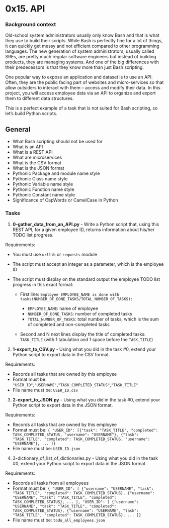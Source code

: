 # 0x15. API

### Background context

Old-school system administrators usually only know Bash and that is what they use to build their scripts. While Bash is perfectly fine for a lot of things, it can quickly get messy and not efficient compared to other programming languages. The new generation of system administrators, usually called SREs, are pretty much regular software engineers but instead of building products, they are managing systems. And one of the big differences with their predecessors is that they know more than just Bash scripting.

One popular way to expose an application and dataset is to use an API. Often, they are the public facing part of websites and micro-services so that allow outsiders to interact with them – access and modify their data. In this project, you will access employee data via an API to organize and export them to different data structures.

This is a perfect example of a task that is not suited for Bash scripting, so let’s build Python scripts.

## General

* What Bash scripting should not be used for
* What is an API
* What is a REST API
* What are microservices
* What is the CSV format
* What is the JSON format
* Pythonic Package and module name style
* Pythonic Class name style
* Pythonic Variable name style
* Pythonic Function name style
* Pythonic Constant name style
* Significance of CapWords or CamelCase in Python

### Tasks
1. **0-gather_data_from_an_API.py** - Write a Python script that, using this REST API, for a given employee ID, returns information about his/her TODO list progress.

Requirements:

* You must use `urllib` or `requests` module
* The script must accept an integer as a parameter, which is the employee ID
* The script must display on the standard output the employee TODO list progress in this exact format:

	* First line: `Employee EMPLOYEE_NAME is done with tasks(NUMBER_OF_DONE_TASKS/TOTAL_NUMBER_OF_TASKS):`
		
		* `EMPLOYEE_NAME`: name of employee
		* `NUMBER_OF_DONE_TASKS`: number of completed tasks
		* `TOTAL_NUMBER_OF_TASKS`: total number of tasks, which is the sum 		     of completed and non-completed tasks 
	* Second and N next lines display the title of completed tasks: `TASK_TITLE` (with 1 tabulation and 1 space before the `TASK_TITLE`)

2. **1-export_to_CSV.py** - Using what you did in the task #0, extend your Python script to export data in the CSV format.

Requirements:

* Records all tasks that are owned by this employee
* Format must be: `"USER_ID"`,`"USERNAME"`,`"TASK_COMPLETED_STATUS"`,`"TASK_TITLE"`
* File name must be: `USER_ID.csv`

3. **2-export_to_JSON.py** - Using what you did in the task #0, extend your Python script to export data in the JSON format.

Requirements:

* Records all tasks that are owned by this employee
* Format must be: `{ "USER_ID": [{"task": "TASK_TITLE", "completed": TASK_COMPLETED_STATUS, "username": "USERNAME"}, {"task": "TASK_TITLE", "completed": TASK_COMPLETED_STATUS, "username": "USERNAME"}, ... ]}`
* File name must be: `USER_ID.json`

4. 3-dictionary_of_list_of_dictionaries.py - Using what you did in the task #0, extend your Python script to export data in the JSON format.

Requirements:

* Records all tasks from all employees
* Format must be: `{ "USER_ID": [ {"username": "USERNAME", "task": "TASK_TITLE", "completed": TASK_COMPLETED_STATUS}, {"username": "USERNAME", "task": "TASK_TITLE", "completed": TASK_COMPLETED_STATUS}, ... ], "USER_ID": [ {"username": "USERNAME", "task": "TASK_TITLE", "completed": TASK_COMPLETED_STATUS}, {"username": "USERNAME", "task": "TASK_TITLE", "completed": TASK_COMPLETED_STATUS}, ... ]}`
* File name must be: `todo_all_employees.json`
